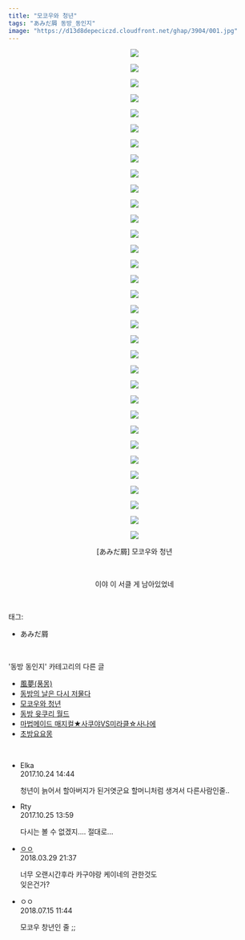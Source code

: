 ```yaml
---
title: "모코우와 청년"
tags: "あみだ屑 동방_동인지"
image: "https://d13d8depeciczd.cloudfront.net/ghap/3904/001.jpg"
---
```

<div class="article">
<p style="text-align: center; clear: none; float: none;"><img src="{{ site.imgserver12 }}/ghap/3904/001.jpg"/></p>
<p style="text-align: center; clear: none; float: none;"><img src="{{ site.imgserver12 }}/ghap/3904/002.jpg"/></p>
<p style="text-align: center; clear: none; float: none;"><img src="{{ site.imgserver12 }}/ghap/3904/003.jpg"/></p>
<p style="text-align: center; clear: none; float: none;"><img src="{{ site.imgserver12 }}/ghap/3904/004.jpg"/></p>
<p style="text-align: center; clear: none; float: none;"><img src="{{ site.imgserver12 }}/ghap/3904/005.jpg"/></p>
<p style="text-align: center; clear: none; float: none;"><img src="{{ site.imgserver12 }}/ghap/3904/006.jpg"/></p>
<p style="text-align: center; clear: none; float: none;"><img src="{{ site.imgserver12 }}/ghap/3904/007.jpg"/></p>
<p style="text-align: center; clear: none; float: none;"><img src="{{ site.imgserver12 }}/ghap/3904/008.jpg"/></p>
<p style="text-align: center; clear: none; float: none;"><img src="{{ site.imgserver12 }}/ghap/3904/009.jpg"/></p>
<p style="text-align: center; clear: none; float: none;"><img src="{{ site.imgserver12 }}/ghap/3904/010.jpg"/></p>
<p style="text-align: center; clear: none; float: none;"><img src="{{ site.imgserver12 }}/ghap/3904/011.jpg"/></p>
<p style="text-align: center; clear: none; float: none;"><img src="{{ site.imgserver12 }}/ghap/3904/012.jpg"/></p>
<p style="text-align: center; clear: none; float: none;"><img src="{{ site.imgserver12 }}/ghap/3904/013.jpg"/></p>
<p style="text-align: center; clear: none; float: none;"><img src="{{ site.imgserver12 }}/ghap/3904/014.jpg"/></p>
<p style="text-align: center; clear: none; float: none;"><img src="{{ site.imgserver12 }}/ghap/3904/015.jpg"/></p>
<p style="text-align: center; clear: none; float: none;"><img src="{{ site.imgserver12 }}/ghap/3904/016.jpg"/></p>
<p style="text-align: center; clear: none; float: none;"><img src="{{ site.imgserver12 }}/ghap/3904/017.jpg"/></p>
<p style="text-align: center; clear: none; float: none;"><img src="{{ site.imgserver12 }}/ghap/3904/018.jpg"/></p>
<p style="text-align: center; clear: none; float: none;"><img src="{{ site.imgserver12 }}/ghap/3904/019.jpg"/></p>
<p style="text-align: center; clear: none; float: none;"><img src="{{ site.imgserver12 }}/ghap/3904/020.jpg"/></p>
<p style="text-align: center; clear: none; float: none;"><img src="{{ site.imgserver12 }}/ghap/3904/021.jpg"/></p>
<p style="text-align: center; clear: none; float: none;"><img src="{{ site.imgserver12 }}/ghap/3904/022.jpg"/></p>
<p style="text-align: center; clear: none; float: none;"><img src="{{ site.imgserver12 }}/ghap/3904/023.jpg"/></p>
<p style="text-align: center; clear: none; float: none;"><img src="{{ site.imgserver12 }}/ghap/3904/024.jpg"/></p>
<p style="text-align: center; clear: none; float: none;"><img src="{{ site.imgserver12 }}/ghap/3904/025.jpg"/></p>
<p style="text-align: center; clear: none; float: none;"><img src="{{ site.imgserver12 }}/ghap/3904/026.jpg"/></p>
<p style="text-align: center; clear: none; float: none;"><img src="{{ site.imgserver12 }}/ghap/3904/027.jpg"/></p>
<p style="text-align: center; clear: none; float: none;"><img src="{{ site.imgserver12 }}/ghap/3904/028.jpg"/></p>
<p style="text-align: center; clear: none; float: none;"><img src="{{ site.imgserver12 }}/ghap/3904/029.jpg"/></p>
<p style="text-align: center; clear: none; float: none;"><img src="{{ site.imgserver12 }}/ghap/3904/030.jpg"/></p>
<p style="text-align: center; clear: none; float: none;"><img src="{{ site.imgserver12 }}/ghap/3904/031.jpg"/></p>
<p style="text-align: center; clear: none; float: none;"><img src="{{ site.imgserver12 }}/ghap/3904/032.jpg"/></p>
<p style="text-align: center; clear: none; float: none;"><img src="{{ site.imgserver12 }}/ghap/3904/033.jpg"/></p>
<p style="text-align: center; clear: none; float: none;">[あみだ屑] 모코우와 청년</p>
<p style="text-align: center; clear: none; float: none;"><br/></p>
<p style="text-align: center; clear: none; float: none;">이야 이 서클 게 남아있었네</p>
</div><br/>
<div class="tagTrail">
<p>태그: </p>
<ul>
<li>あみだ屑</li>
</ul>
</div><br/>
<div class="another">
<p>'동방 동인지' 카테고리의 다른 글</p>
<ul>
<li><a href="/ghap_3906">風夢(풍몽)</a></li>
<li><a href="/ghap_3905">동방의 날은 다시 저물다</a></li>
<li><a href="/ghap_3904">모코우와 청년</a></li>
<li><a href="/ghap_3903">동방 윳쿠리 월드</a></li>
<li><a href="/ghap_3902">마법메이드 매지컬★사쿠야VS미라클☆사나에</a></li>
<li><a href="/ghap_3895">초방요요몽</a></li>
</ul>
</div><br/>
<div class="cb_module cb_fluid">
<div class="cb_wrt cb_profile">
<div class="comment">
<ul>
<li class="cb_thumb_off" id="comment15113360">
<div class="cb_comment_area">
<div class="cb_info_area">
<div class="cb_section">
<span class="cb_nick_name">Elka</span>
</div>
<div class="cb_section">
<span class="cb_date">2017.10.24 14:44 </span>
</div>
</div>
<div class="cb_dsc_comment">
<p class="cb_dsc">
											청년이 늙어서 할아버지가 된거엿군요 할머니처럼 생겨서 다른사람인줄..
										</p>
</div>
</div></li>
<li class="cb_thumb_off" id="comment15114139">
<div class="cb_comment_area">
<div class="cb_info_area">
<div class="cb_section">
<span class="cb_nick_name">Rty</span>
</div>
<div class="cb_section">
<span class="cb_date">2017.10.25 13:59 </span>
</div>
</div>
<div class="cb_dsc_comment">
<p class="cb_dsc">
											다시는 볼 수 없겠지.... 절대로...
										</p>
</div>
</div></li>
<li class="cb_thumb_off" id="comment15229867">
<div class="cb_comment_area">
<div class="cb_info_area">
<div class="cb_section">
<span class="cb_nick_name"> <a href="http://http:/gggtttt" onclick="return openLinkInNewWindow(this)">ㅇㅇ</a></span>
</div>
<div class="cb_section">
<span class="cb_date">2018.03.29 21:37 </span>
</div>
</div>
<div class="cb_dsc_comment">
<p class="cb_dsc">
											너무 오랜시간후라 카구야랑 케이네의 관한것도 <br/>
잊은건가?
										</p>
</div>
</div></li>
<li class="cb_thumb_off" id="comment15286997">
<div class="cb_comment_area">
<div class="cb_info_area">
<div class="cb_section">
<span class="cb_nick_name">ㅇㅇ</span>
</div>
<div class="cb_section">
<span class="cb_date">2018.07.15 11:44 </span>
</div>
</div>
<div class="cb_dsc_comment">
<p class="cb_dsc">
											모코우 창년인 줄 ;;
										</p>
</div>
</div></li>
</ul>
</div>
</div><!-- commentList close -->
</div><br/>

